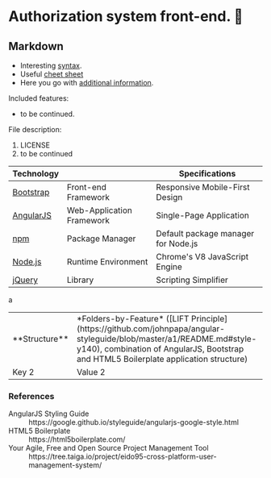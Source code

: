 # Authorization system front-end. :closed_lock_with_key:
## Markdown

- Interesting [syntax](https://guides.github.com/features/mastering-markdown/#syntax "Markdown's Basic Syntax Guide").
- Useful [cheet sheet](https://github.com/adam-p/markdown-here/wiki/Markdown-Cheatsheet "Markdown's Cheat Sheet")
- Here you go with [additional information](https://en.wikipedia.org/wiki/Markdown "Markdown's Wikipedia Page").

Included features:

- to be continued.

File description:

1. LICENSE
2. to be continued

Technology |   | Specifications  |
-----------|---|-----------------|
[Bootstrap]()                       | Front-end Framework       | Responsive Mobile-First Design
[AngularJS](https://angularjs.org)  | Web-Application Framework | Single-Page Application
[npm](https://www.npmjs.com)        | Package Manager           | Default package manager for Node.js
[Node.js](https://nodejs.org/en/)   | Runtime Environment       | Chrome's V8 JavaScript Engine
[jQuery](http://jquery.com/)        | Library                   | Scripting Simplifier
<table>
  <tbody>
    <tr>
      <td>**Structure**</td>
      <td>*Folders-by-Feature* ([LIFT Principle](https://github.com/johnpapa/angular-styleguide/blob/master/a1/README.md#style-y140), combination of AngularJS, Bootstrap and HTML5 Boilerplate application structure)</td>
    </tr>
    <tr>
      <td>Key 2</td>
      <td>Value 2</td>a
    </tr>
  </tbody>
</table>

### References
<dl>
  <dt>AngularJS Styling Guide</dt>
  <dd>https://google.github.io/styleguide/angularjs-google-style.html</dd>
  <dt>HTML5 Boilerplate</dt>
  <dd>https://html5boilerplate.com/</dd>
  <dt>Your Agile, Free and Open Source Project Management Tool</dt>
  <dd>https://tree.taiga.io/project/eido95-cross-platform-user-management-system/</dd>
</dl>
